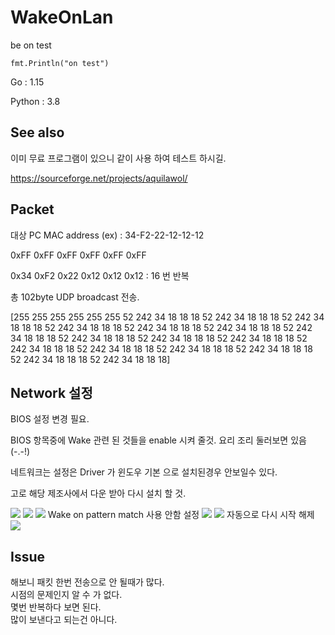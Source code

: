 # WakeOnLan
be on test

```
fmt.Println("on test")
```

Go : 1.15

Python : 3.8

## See also
이미 무료 프로그램이 있으니 같이 사용 하여 테스트 하시길.

https://sourceforge.net/projects/aquilawol/



## Packet

대상 PC MAC address (ex) : 34-F2-22-12-12-12
                      
0xFF 0xFF 0xFF 0xFF 0xFF 0xFF 

0x34 0xF2 0x22 0x12 0x12 0x12       : 16 번 반복

총 102byte UDP broadcast 전송.

[255 255 255 255 255 255 52 242 34 18 18 18 52 242 34 18 18 18 52 242 34 18 18 18 52 242 34 18 18 18 52 242 34 18 18 18 52 242 34 18 18 18 52 242 34 18 18 18 52 242 34 18 18 18 52 242 34 18 18 18 52 242 34 18 18 18 52 242 34 18 18 18 52 242 34 18 18 18 52 242 34 18 18 18 52 242 34 18 18 18 52 242 34 18 18 18 52 242 34 18 18 18]

## Network 설정
BIOS 설정 변경 필요.

BIOS 항목중에 Wake 관련 된 것들을 enable 시켜 줄것. 요리 조리 둘러보면 있음(-.-!)

네트워크는 설정은 Driver 가 윈도우 기본 으로 설치된경우 안보일수 있다.

고로 해당 제조사에서 다운 받아 다시 설치 할 것.

<img src="./img/wol_net.png"/>
<img src="./img/wol_net1.png"/>
<img src="./img/wol_net2.png"/>
Wake on pattern match 사용 안함 설정
<img src="./img/wol_net3.png"/>
<img src="./img/wol_net4.png"/>
자동으로 다시 시작 해제
<img src="./img/wol_net5.png"/>


## Issue
해보니 패킷 한번 전송으로 안 될때가 많다.   
시점의 문제인지 알 수 가 없다.   
몇번 반복하다 보면 된다.   
많이 보낸다고 되는건 아니다.   
